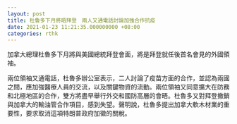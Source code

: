```yaml
---
layout: post
title: 杜魯多下月將晤拜登　兩人又通電話討論加強合作抗疫
date: 2021-01-23 11:21:35.000000000 +08:00
categories: rthk
---
```


加拿大總理杜魯多下月將與美國總統拜登會面，將是拜登就任後首名會見的外國領袖。

兩位領袖又通電話，杜魯多辦公室表示，二人討論了疫苗方面的合作，並認為兩國之間，應加強醫療人員的交流，以及關鍵物資的流動。兩位領袖又同意擴大在防務和北極地區的合作，雙方將盡早舉行外交和國防高層的會晤。杜魯多又對拜登撤銷與加拿大的輸油管合作項目，感到失望。聲明說，杜魯多提出加拿大軟木材業的重要性，要求取消這項特朗普政府加徵的關稅。
